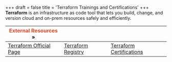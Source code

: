 +++
draft = false
title = 'Terraform Trainings and Certifications'
+++
**Terraform** is an infrastructure as code tool that lets you build, change, and version cloud and on-prem resources safely and efficiently.

| <font color=#EB4925>External Resources</font> »                      |                                                      |                                                                            |
| -------------------------------------------------------------------- | ---------------------------------------------------- | -------------------------------------------------------------------------- |
| [Terraform Official Page](https://developer.hashicorp.com/terraform) | [Terraform Registry](https://registry.terraform.io/) | [Terraform Certifications](https://developer.hashicorp.com/certifications) |



